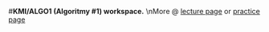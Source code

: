 #**KMI/ALGO1 (Algoritmy #1) workspace.** 
\nMore @ [lecture page](http://belohlavek.inf.upol.cz/vyuka/alm1-2021-22.html) or [practice page](https://apollo.inf.upol.cz/~urbanec/teaching/2021/algo1/algorithm-design-1.html)
